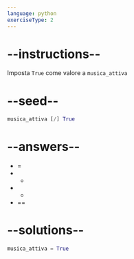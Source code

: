 ```yaml
---
language: python
exerciseType: 2
---
```


# --instructions--

Imposta `True` come valore a `musica_attiva`

# --seed--

```python
musica_attiva [/] True
```

# --answers--

- =
- +
- -
- ==

# --solutions--

```python
musica_attiva = True
```
